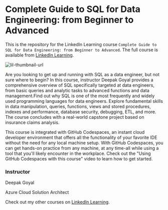 # Complete Guide to SQL for Data Engineering: from Beginner to Advanced
This is the repository for the LinkedIn Learning course `Complete Guide to SQL for Data Engineering: from Beginner to Advanced`. The full course is available from [LinkedIn Learning][lil-course-url].

![lil-thumbnail-url]

Are you looking to get up and running with SQL as a data engineer, but not sure where to begin? In this course, instructor Deepak Goyal provides a comprehensive overview of SQL specifically targeted at data engineers, from basic queries and analytic tasks to advanced functions and data management.Find out why SQL is one of the most frequently and widely used programming languages for data engineers. Explore fundamental skills in data manipulation, queries, functions, views and stored procedures, indexes and performance, database security, debugging, ETL, and more. The course concludes with a real-world capstone project based on insurance claims analysis.

This course is integrated with GitHub Codespaces, an instant cloud developer environment that offers all the functionality of your favorite IDE without the need for any local machine setup. With GitHub Codespaces, you can get hands-on practice from any machine, at any time-all while using a tool that you'll likely encounter in the workplace. Check out the "Using GitHub Codespaces with this course" video to learn how to get started.

### Instructor

Deepak Goyal

Azure Cloud Solution Architect

                            

Check out my other courses on [LinkedIn Learning](https://www.linkedin.com/learning/instructors/deepak-goyal?u=104).




[0]: # (Replace these placeholder URLs with actual course URLs)

[lil-course-url]: https://www.linkedin.com/learning/complete-guide-to-sql-for-data-engineering-from-beginner-to-advanced
[lil-thumbnail-url]: https://media.licdn.com/dms/image/D560DAQFg6SQDsanfjA/learning-public-crop_675_1200/0/1716998540627?e=2147483647&v=beta&t=_6nxKyyo48Nrt4nOWsTFplnljFduwgdzrNvM6JjyTac

